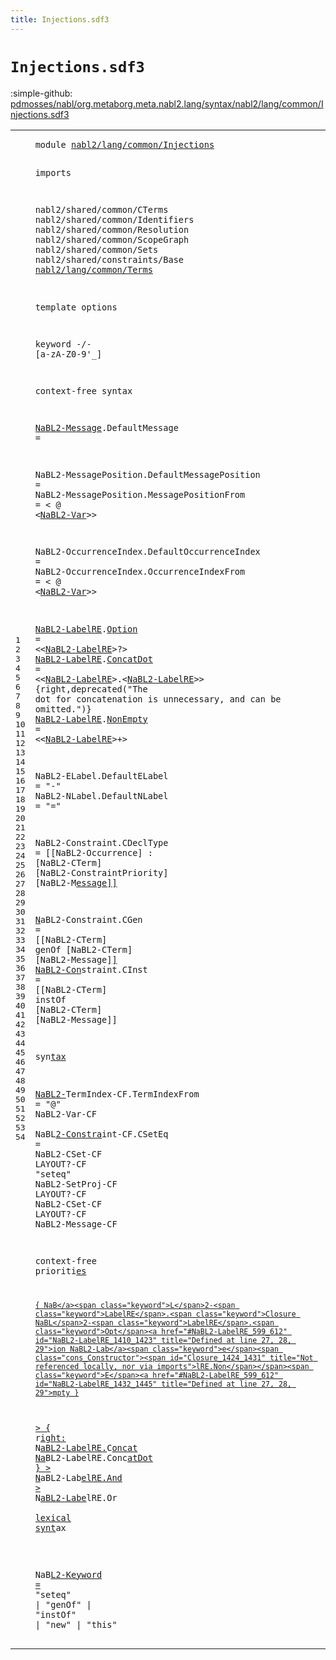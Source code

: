 ```yaml
---
title: Injections.sdf3
---
```


# `Injections.sdf3`

:simple-github: [pdmosses/nabl/org.metaborg.meta.nabl2.lang/syntax/nabl2/lang/common/Injections.sdf3]

[pdmosses/nabl/org.metaborg.meta.nabl2.lang/syntax/nabl2/lang/common/Injections.sdf3]: https://github.com/pdmosses/nabl/blob/master/org.metaborg.meta.nabl2.lang/syntax/nabl2/lang/common/Injections.sdf3 "The source file on GitHub"

<div class="sdf3"><table class="highlighttable"><tbody><tr><td class="linenos"><div class="linenodiv"><pre><span></span>1
2
3
4
5
6
7
8
9
10
11
12
13
14
15
16
17
18
19
20
21
22
23
24
25
26
27
28
29
30
31
32
33
34
35
36
37
38
39
40
41
42
43
44
45
46
47
48
49
50
51
52
53
54
</pre></div></td>
<td class="code"><pre><code><span class="keyword">module</span> <a href="../../rules/CGen.sdf3#nabl2/lang/common/Injections_170_198" id="nabl2/lang/common/Injections_7_35" title="Referenced at ../../rules/CGen.sdf3 line 10">nabl2/lang/common/Injections</a>

<span class="keyword">imports</span>

  <span title="External reference">nabl2/shared/common/CTerms</span>
  <span title="External reference">nabl2/shared/common/Identifiers</span>
  <span title="External reference">nabl2/shared/common/Resolution</span>
  <span title="External reference">nabl2/shared/common/ScopeGraph</span>
  <span title="External reference">nabl2/shared/common/Sets</span>
  <span title="External reference">nabl2/shared/constraints/Base</span>
  <a href="../Terms.sdf3#nabl2/lang/common/Terms_7_30" id="nabl2/lang/common/Terms_236_259" title="Defined at ../Terms.sdf3 line 1">nabl2/lang/common/Terms</a>

<span class="keyword">template options</span>

  <span class="keyword">keyword</span> -/- [<span class="cons_Regular">a</span>-<span class="cons_Regular">z</span><span class="cons_Regular">A</span>-<span class="cons_Regular">Z</span><span class="cons_Regular">0</span>-<span class="cons_Regular">9</span>\'\_]

<span class="keyword">context-free syntax</span>

  <a href="#NaBL2-Message_1361_1374" id="NaBL2-Message_333_346" title="Referenced at line 43">NaBL2-Message</a>.<span class="cons_Constructor"><span id="DefaultMessage_347_361" title="Not referenced locally, nor via imports">DefaultMessage</span></span> =

  <span id="NaBL2-MessagePosition_367_388" title="Not referenced locally, nor via imports">NaBL2-MessagePosition</span>.<span class="cons_Constructor"><span id="DefaultMessagePosition_389_411" title="Not referenced locally, nor via imports">DefaultMessagePosition</span></span> =
  <span id="NaBL2-MessagePosition_416_437" title="Not referenced locally, nor via imports">NaBL2-MessagePosition</span>.<span class="cons_Constructor"><span id="MessagePositionFrom_438_457" title="Not referenced locally, nor via imports">MessagePositionFrom</span></span>    = &lt; <span class="cons_String">@</span> &lt;<a href="../Terms.sdf3#NaBL2-Var_146_155" id="NaBL2-Var_468_477" title="Defined at ../Terms.sdf3 line 13">NaBL2-Var</a>&gt;&gt;

  <span id="NaBL2-OccurrenceIndex_483_504" title="Not referenced locally, nor via imports">NaBL2-OccurrenceIndex</span>.<span class="cons_Constructor"><span id="DefaultOccurrenceIndex_505_527" title="Not referenced locally, nor via imports">DefaultOccurrenceIndex</span></span> =
  <span id="NaBL2-OccurrenceIndex_532_553" title="Not referenced locally, nor via imports">NaBL2-OccurrenceIndex</span>.<span class="cons_Constructor"><span id="OccurrenceIndexFrom_554_573" title="Not referenced locally, nor via imports">OccurrenceIndexFrom</span></span>    = &lt; <span class="cons_String">@</span> &lt;<a href="../Terms.sdf3#NaBL2-Var_146_155" id="NaBL2-Var_584_593" title="Defined at ../Terms.sdf3 line 13">NaBL2-Var</a>&gt;&gt;

  <a href="#NaBL2-LabelRE_1564_1577" id="NaBL2-LabelRE_599_612" title="Referenced at line 50">NaBL2-LabelRE</a>.<span class="cons_Constructor"><a href="#Option_1446_1452" id="Option_613_619" title="Referenced at line 47">Option</a></span>    = &lt;&lt;<a href="#NaBL2-LabelRE_599_612" id="NaBL2-LabelRE_627_640" title="Defined at line 27, 28, 29">NaBL2-LabelRE</a>&gt;<span class="cons_String">?</span>&gt;
  <a href="#NaBL2-LabelRE_1564_1577" id="NaBL2-LabelRE_646_659" title="Referenced at line 50">NaBL2-LabelRE</a>.<span class="cons_Constructor"><a href="#ConcatDot_1526_1535" id="ConcatDot_660_669" title="Referenced at line 48">ConcatDot</a></span> = &lt;&lt;<a href="#NaBL2-LabelRE_599_612" id="NaBL2-LabelRE_674_687" title="Defined at line 27, 28, 29">NaBL2-LabelRE</a>&gt;<span class="cons_String">.</span>&lt;<a href="#NaBL2-LabelRE_599_612" id="NaBL2-LabelRE_690_703" title="Defined at line 27, 28, 29">NaBL2-LabelRE</a>&gt;&gt;  {<span class="keyword">right</span>,<span class="keyword">deprecated</span>("The dot for concatenation is unnecessary, and can be omitted.")}
  <a href="#NaBL2-LabelRE_1564_1577" id="NaBL2-LabelRE_793_806" title="Referenced at line 50">NaBL2-LabelRE</a>.<span class="cons_Constructor"><a href="#NonEmpty_1467_1475" id="NonEmpty_807_815" title="Referenced at line 47">NonEmpty</a></span> = &lt;&lt;<a href="#NaBL2-LabelRE_599_612" id="NaBL2-LabelRE_820_833" title="Defined at line 27, 28, 29">NaBL2-LabelRE</a>&gt;<span class="cons_String">+</span>&gt;

  <span id="NaBL2-ELabel_840_852" title="Not referenced locally, nor via imports">NaBL2-ELabel</span>.<span class="cons_Constructor"><span id="DefaultELabel_853_866" title="Not referenced locally, nor via imports">DefaultELabel</span></span> = <span class="cons_Lit">"-"</span>
  <span id="NaBL2-NLabel_875_887" title="Not referenced locally, nor via imports">NaBL2-NLabel</span>.<span class="cons_Constructor"><span id="DefaultNLabel_888_901" title="Not referenced locally, nor via imports">DefaultNLabel</span></span> = <span class="cons_Lit">"="</span>

  <span id="NaBL2-Constraint_911_927" title="Not referenced locally, nor via imports">NaBL2-Constraint</span>.<span class="cons_Constructor"><span id="CDeclType_928_937" title="Not referenced locally, nor via imports">CDeclType</span></span> = [[<span class="keyword">NaBL</span>2-Occurrence] : [<span class="keyword">N</span>a<span class="cons_String">B</span>L2-CTerm] [NaB<span class="keyword">L</span>2-<span class="keyword">C</span>onstraintPriority] [NaBL2-<span class="keyword">M</span><a href="#NaBL2-Message_333_346" id="NaBL2-Message_1004_1017" title="Defined at line 19">essage]]

  N</a><span class="keyword">aBL</span>2-<span class="keyword">C</span><span id="NaBL2-Constraint_1023_1039" title="Not referenced locally, nor via imports">onstraint.CGen  </span>=<span class="cons_Constructor"><span id="CGen_1040_1044" title="Not referenced locally, nor via imports"> [[N</span></span><span class="keyword">aBL</span>2-<span class="keyword">C</span><span class="keyword">Term</span>] genOf [NaBL2-<span class="cons_String">CTerm</span>] [NaBL2-Messa<span class="keyword">g</span>e]<a href="#NaBL2-Message_333_346" id="NaBL2-Message_1084_1097" title="Defined at line 19">]
  NaBL2-Con</a><span class="keyword">strai</span><span id="NaBL2-Constraint_1102_1118" title="Not referenced locally, nor via imports">nt.CInst = [[NaB</span><span class="keyword">L</span><span class="cons_Constructor"><span id="CInst_1119_1124" title="Not referenced locally, nor via imports">2-CTe</span></span><span class="keyword">rm</span>] <span class="keyword">i</span><span class="keyword">nstOf</span> [NaBL2-CTe<span class="keyword">r</span>m<span class="cons_String">] [NaB</span>L2-Message]]

<span class="keyword">s</span>y<span class="keyword">n</span><a href="#NaBL2-Message_333_346" id="NaBL2-Message_1164_1177" title="Defined at line 19">tax

  NaBL2-</a><span class="keyword">TermIndex-CF</span>.<span class="keyword">T</span><span id="NaBL2-TermIndex_1191_1206" title="Not referenced locally, nor via imports">ermIndexFrom = </span>"@" <span class="cons_Constructor"><span id="TermIndexFrom_1210_1223" title="Not referenced locally, nor via imports">NaBL2-Var-CF
</span></span>
  <span class="cons_Lit">NaB</span><span class="keyword">L</span><a href="../Terms.sdf3#NaBL2-Var_146_155" id="NaBL2-Var_1230_1239" title="Defined at ../Terms.sdf3 line 13">2-Constra</a><span class="keyword">int-CF</span>.<span id="NaBL2-Constraint_1246_1262" title="Not referenced locally, nor via imports">CSetEq = NaBL2-C</span><span class="keyword">Set-</span><span class="cons_Constructor"><span id="CSetEq_1266_1272" title="Not referenced locally, nor via imports">CF LAY</span></span><span class="keyword">OUT</span>?-<span class="keyword">C</span>F "seteq" <span class="keyword">NaBL</span>2-<span class="keyword">SetProj-C</span><span class="cons_Lit">F LAYOU</span><span class="keyword">T</span>?-CF NaBL2-CSe<span class="keyword">t-CF LAYOUT</span>?<span class="keyword">-CF</span> <span class="keyword">NaBL</span>2-<span class="keyword">Message-</span>CF

contex<span class="keyword">t-free prioriti</span><a href="#NaBL2-Message_333_346" id="NaBL2-Message_1361_1374" title="Defined at line 19">es

    { NaB</a><span class="keyword">L</span>2-<span class="keyword">LabelRE</span>.<span class="keyword">Closure NaBL</span>2-<span class="keyword">LabelRE</span>.<span class="keyword">Opt</span><a href="#NaBL2-LabelRE_599_612" id="NaBL2-LabelRE_1410_1423" title="Defined at line 27, 28, 29">ion NaBL2-Lab</a><span class="keyword">e</span><span class="cons_Constructor"><span id="Closure_1424_1431" title="Not referenced locally, nor via imports">lRE.Non</span></span><span class="keyword">E</span><a href="#NaBL2-LabelRE_599_612" id="NaBL2-LabelRE_1432_1445" title="Defined at line 27, 28, 29">mpty }
  &gt; { </a><span class="keyword">r</span><span class="cons_Constructor"><a href="#Option_613_619" id="Option_1446_1452" title="Defined at line 27">ight: </a></span><span class="keyword">N</span><a href="#NaBL2-LabelRE_599_612" id="NaBL2-LabelRE_1453_1466" title="Defined at line 27, 28, 29">aBL2-LabelRE.</a><span class="keyword">C</span><span class="cons_Constructor"><a href="#NonEmpty_807_815" id="NonEmpty_1467_1475" title="Defined at line 29">oncat Na</a></span><span class="keyword">BL</span>2-<span class="keyword">LabelRE</span>.<span class="keyword">Conc</span><a href="#NaBL2-LabelRE_599_612" id="NaBL2-LabelRE_1491_1504" title="Defined at line 27, 28, 29">atDot }
  &gt; N</a><span class="keyword">a</span><span class="cons_Constructor"><span id="Concat_1505_1511" title="Not referenced locally, nor via imports">BL2-La</span></span><span class="keyword">b</span><a href="#NaBL2-LabelRE_599_612" id="NaBL2-LabelRE_1512_1525" title="Defined at line 27, 28, 29">elRE.And
  &gt; </a><span class="keyword">N</span><span class="cons_Constructor"><a href="#ConcatDot_660_669" id="ConcatDot_1526_1535" title="Defined at line 28">aBL2-Labe</a></span><span class="keyword">lRE</span>.<span class="keyword">Or</span>
<a href="#NaBL2-LabelRE_599_612" id="NaBL2-LabelRE_1542_1555" title="Defined at line 27, 28, 29">
lexical synt</a><span class="keyword">a</span><span class="cons_Constructor"><span id="And_1556_1559" title="Not referenced locally, nor via imports">x

</span></span>  <span class="keyword">NaB</span><a href="#NaBL2-LabelRE_599_612" id="NaBL2-LabelRE_1564_1577" title="Defined at line 27, 28, 29">L2-Keyword = </a>"<span class="cons_Constructor"><span id="Or_1578_1580" title="Not referenced locally, nor via imports">se</span></span><span class="keyword">teq</span>" | "<span class="keyword">genOf</span>" | "<span class="keyword">in</span><span id="NaBL2-Keyword_1600_1613" title="Not referenced locally, nor via imports">stOf" | "new"</span> | <span class="cons_Lit">"this"
</span>
</code></pre></td></tr></tbody></table></div>